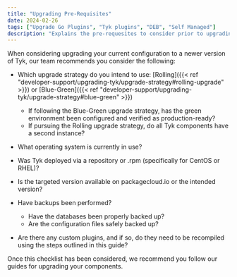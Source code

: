 ```yaml
---
title: "Upgrading Pre-Requisites"
date: 2024-02-26
tags: ["Upgrade Go Plugins", "Tyk plugins", "DEB", "Self Managed"]
description: "Explains the pre-requesites to consider prior to upgrading"
---
```


When considering upgrading your current configuration to a newer version of Tyk, our team recommends you consider the following:

- Which upgrade strategy do you intend to use: [Rolling]({{< ref "developer-support/upgrading-tyk/upgrade-strategy#rolling-upgrade" >}}) or [Blue-Green]({{< ref "developer-support/upgrading-tyk/upgrade-strategy#blue-green" >}})
    - If following the Blue-Green upgrade strategy, has the green environment been configured and verified as production-ready?
    - If pursuing the Rolling upgrade strategy, do all Tyk components have a second instance?
- What operating system is currently in use?
- Was Tyk deployed via a repository or .rpm (specifically for CentOS or RHEL)?
- Is the targeted version available on packagecloud.io or the intended version?
- Have backups been performed?
    - Have the databases been properly backed up?
    - Are the configuration files safely backed up?

- Are there any custom plugins, and if so, do they need to be recompiled using the steps outlined in this guide?

Once this checklist has been considered, we recommend you follow our guides for upgrading your components.

<!-- TO DO add links to RMP, SaaS and DEB 
<link to RMP>
<link to SaaS>
<link to DEB>
-->
